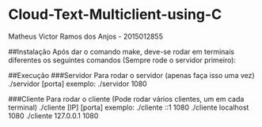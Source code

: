 # Cloud-Text-Multiclient-using-C

Matheus Victor Ramos dos Anjos - 2015012855

##Instalação
Após dar o comando make, deve-se rodar em terminais diferentes os seguintes comandos (Sempre rode o servidor primeiro):

##Execução
###Servidor
Para rodar o servidor (apenas faça isso uma vez)
./servidor [porta] 
exemplo:
./servidor 1080

###Cliente
Para rodar o cliente (Pode rodar vários clientes, um em cada terminal)
./cliente [IP] [porta] 
exemplo:
./cliente ::1 1080
./cliente localhost 1080
./cliente 127.0.0.1 1080
